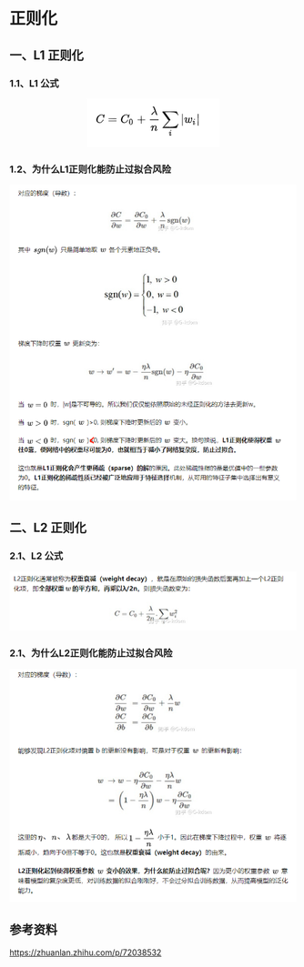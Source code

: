 # 正则化


## 一、L1 正则化

### 1.1、L1 公式

<div align=center><img src="./static/L1公式.jpg"/></div>

### 1.2、为什么L1正则化能防止过拟合风险

<div align=center><img src="./static/L1.jpg"/></div>



## 二、L2 正则化

### 2.1、L2 公式


<div align=center><img src="./static/L2公式.jpg"/></div>

### 2.1、为什么L2正则化能防止过拟合风险



<div align=center><img src="./static/L2.jpg"/></div>



## 参考资料

https://zhuanlan.zhihu.com/p/72038532






